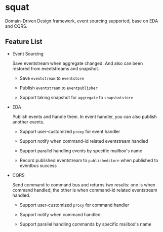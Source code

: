 # squat

Domain-Driven Design framework, event sourcing supported, base on EDA and CQRS.

## Feature List

- Event Sourcing

  Save eventstream when aggregate changed. And also can been restored from eventstreams and snapshot.

  - Save `eventstream` to `eventstore`

  - Publish `eventstream` to `eventpublisher`

  - Support taking snapshot for `aggregate` to `snapshotstore`

- EDA

  Publish events and handle them. In event handler, you can also publish another events.

  - Support user-customized `proxy` for event handler

  - Support notify when command-id related eventstream handled

  - Support parallel handling events by specific mailbox's name

  - Record published eventstream to `publishedstore` when published to eventbus success

- CQRS

  Send command to command bus and returns two results: one is when command handled, the other is when command-id related eventstream handled.

  - Support user-customized `proxy` for command handler

  - Support notify when command handled

  - Support parallel handling commands by specific mailbox's name
